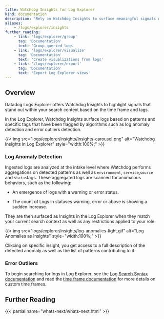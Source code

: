 ```yaml
---
title: Watchdog Insights for Log Explorer
kind: documentation
description: 'Rely on Watchdog Insights to surface meaningful signals within your current seach context.'
aliases:
    - /logs/explorer/insights
further_reading:
    - link: 'logs/explorer/group'
      tag: 'Documentation'
      text: 'Group queried logs'
    - link: 'logs/explorer/visualize'
      tag: 'Documentation'
      text: 'Create visualizations from logs'
    - link: '/logs/explorer/export'
      tag: 'Documentation'
      text: 'Export Log Explorer views'
---
```


## Overview

Datadog Logs Explorer offers Watchdog Insights to highlight signals that stand out within your search context based on the time frame and tags.

In the Log Explorer, Watchdog Insights surface logs based on patterns and specific tags that have been flagged by algorithms such as log anomaly detection and error outliers detection.

{{< img src="logs/explorer/insights/insights-carousel.png" alt="Watchdog Insights in Log Explorer" style="width:100%;" >}}

### Log Anomaly Detection

Ingested logs are analyzed at the intake level where Watchdog performs aggregations on detected patterns as well as `environment`, `service`,`source` and `status`tags.
These aggregated logs are scanned for anomalous behaviors, such as the following:
- An emergence of logs with a warning or error status.
* The count of Logs in statuses warning, error or above is showing a sudden increase.


They are then surfaced as Insights in the Log Explorer when they match your current search context as well as any restrictions applied to your role.

{{< img src="logs/explorer/insights/log-anomalies-light.gif" alt="Log Anomalies as Insights" style="width:100%;" >}}

Clikcing on specific insight, you get access to a full description of the detected anomaly as well as the list of patterns contributing to it.

### Error Outliers



To begin searching for logs in Log Explorer, see the [Log Search Syntax documentation][1] and read the [time frame documentation][2] for more details on custom time frames.

## Further Reading

{{< partial name="whats-next/whats-next.html" >}}

[1]: /logs/search-syntax
[2]: /dashboards/guide/custom_time_frames
[3]: /logs/indexes
